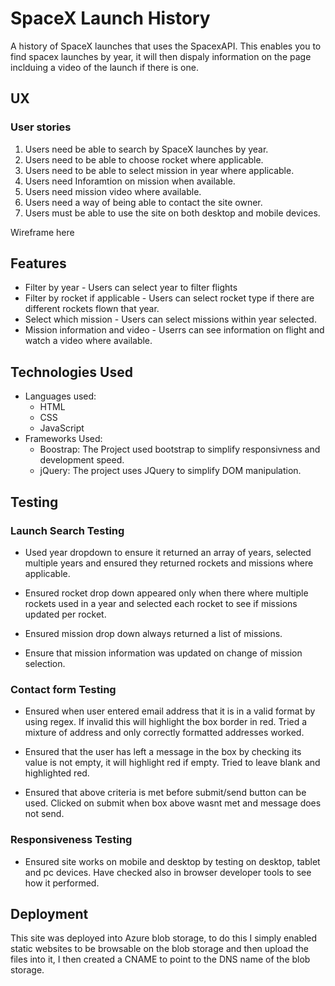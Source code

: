 # SpaceX Launch History
 A history of SpaceX launches that uses the SpacexAPI. This enables you to find spacex launches by year, it will then dispaly information on the page inclduing a video of the launch if there is one. 

## UX

### User stories 

1) Users need be able to search by SpaceX launches by year. 
2) Users need to be able to choose rocket where applicable. 
3) Users need to be able to select mission in year where applicable. 
4) Users need Inforamtion on mission when available. 
5) Users need mission video where available. 
6) Users need a way of being able to contact the site owner. 
7) Users must be able to use the site on both desktop and mobile devices. 

Wireframe here

 ## Features
- Filter by year - Users can select year to filter flights
- Filter by rocket if applicable - Users can select rocket type if there are different rockets flown that year. 
- Select which mission - Users can select missions within year selected. 
- Mission information and video - Userrs can see information on flight and watch a video where available.  

## Technologies Used

- Languages used: 
    - HTML 
    - CSS
    - JavaScript
- Frameworks Used: 
    - Boostrap:
        The Project used bootstrap to simplify responsivness and development speed. 
    - jQuery:
        The project uses JQuery to simplify DOM manipulation.

## Testing

### Launch Search Testing
- Used year dropdown to ensure it returned an array of years, selected multiple years and ensured they returned rockets and missions where applicable. 

- Ensured rocket drop down appeared only when there where multiple rockets used in a year and selected each rocket to see if missions updated per rocket. 

-  Ensured mission drop down always returned a list of missions. 

- Ensure that mission information was updated on change of mission selection. 

### Contact form  Testing
- Ensured when user entered email address that it is in a valid format by using regex. If invalid this will highlight the box border in red. Tried a mixture of address and only correctly formatted addresses worked.

- Ensured that the user has left a message in the box by checking its value is not empty, it will highlight red if empty. Tried to leave blank and highlighted red.

- Ensured that above criteria is met before submit/send button can be used. Clicked on submit when box above wasnt met and message does not send. 

### Responsiveness Testing

- Ensured site works on mobile and desktop by testing on desktop, tablet and pc devices. Have checked also in browser developer tools to see how it performed. 

## Deployment

This site was deployed into Azure blob storage, to do this I simply enabled static websites to be browsable on the blob storage and then upload the files into it, I then created a CNAME to point to the DNS name of the blob storage. 

